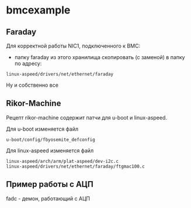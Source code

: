 # bmcexample

## Faraday

Для корректной работы NIC1, подключенного к BMC:
- папку faraday из этого хранилища скопировать (с заменой) в папку по адресу:
```
linux-aspeed/drivers/net/ethernet/faraday
```

Ну и собственно все

## Rikor-Machine

Рецепт rikor-machine содержит патчи для u-boot и linux-aspeed.

Для u-boot изменяется файл
```
u-boot/config/fbyosemite_defconfig
```

Для linux-aspeed изменяется файл
```
linux-aspeed/arch/arm/plat-aspeed/dev-i2c.c
linux-aspeed/drivers/net/ethernet/faraday/ftgmac100.c
```

## Пример работы с АЦП

fadc - демон, работающий с АЦП


